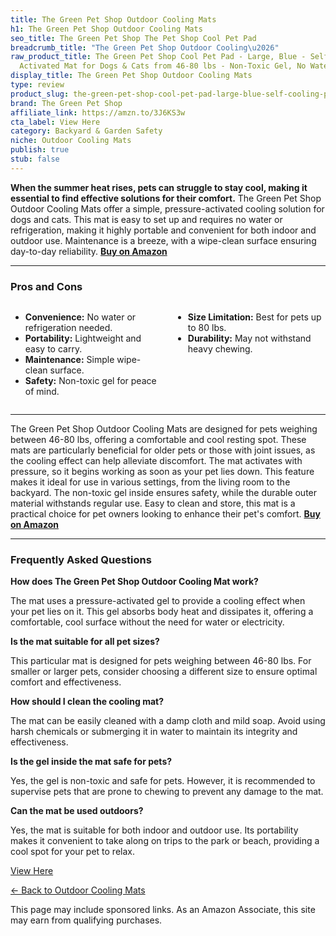 ```yaml
---
title: The Green Pet Shop Outdoor Cooling Mats
h1: The Green Pet Shop Outdoor Cooling Mats
seo_title: The Green Pet Shop The Pet Shop Cool Pet Pad
breadcrumb_title: "The Green Pet Shop Outdoor Cooling\u2026"
raw_product_title: The Green Pet Shop Cool Pet Pad - Large, Blue - Self-Cooling, Pressure
  Activated Mat for Dogs & Cats from 46-80 lbs - Non-Toxic Gel, No Water Needed
display_title: The Green Pet Shop Outdoor Cooling Mats
type: review
product_slug: the-green-pet-shop-cool-pet-pad-large-blue-self-cooling-pressure-activa-2d180739
brand: The Green Pet Shop
affiliate_link: https://amzn.to/3J6KS3w
cta_label: View Here
category: Backyard & Garden Safety
niche: Outdoor Cooling Mats
publish: true
stub: false
---
```


<div id="intro" class="full-width">
  <p><strong>When the summer heat rises, pets can struggle to stay cool, making it essential to find effective solutions for their comfort.</strong> The Green Pet Shop Outdoor Cooling Mats offer a simple, pressure-activated cooling solution for dogs and cats. This mat is easy to set up and requires no water or refrigeration, making it highly portable and convenient for both indoor and outdoor use. Maintenance is a breeze, with a wipe-clean surface ensuring day-to-day reliability. <a href="https://amzn.to/3J6KS3w" rel="nofollow sponsored noopener" target="_blank"><strong>Buy on Amazon</strong></a></p>
</div>

<hr />
<h3 id="pros-cons">Pros and Cons</h3>
<div class="pc-grid" style="display:grid;grid-template-columns:1fr 1fr;gap:16px;">
  <ul>
    <li><strong>Convenience:</strong> No water or refrigeration needed.</li>
    <li><strong>Portability:</strong> Lightweight and easy to carry.</li>
    <li><strong>Maintenance:</strong> Simple wipe-clean surface.</li>
    <li><strong>Safety:</strong> Non-toxic gel for peace of mind.</li>
  </ul>
  <ul>
    <li><strong>Size Limitation:</strong> Best for pets up to 80 lbs.</li>
    <li><strong>Durability:</strong> May not withstand heavy chewing.</li>
  </ul>
</div>
<hr />

<div class="full-width">
  <p>The Green Pet Shop Outdoor Cooling Mats are designed for pets weighing between 46-80 lbs, offering a comfortable and cool resting spot. These mats are particularly beneficial for older pets or those with joint issues, as the cooling effect can help alleviate discomfort. The mat activates with pressure, so it begins working as soon as your pet lies down. This feature makes it ideal for use in various settings, from the living room to the backyard. The non-toxic gel inside ensures safety, while the durable outer material withstands regular use. Easy to clean and store, this mat is a practical choice for pet owners looking to enhance their pet's comfort. <a href="https://amzn.to/3J6KS3w" rel="nofollow sponsored noopener" target="_blank"><strong>Buy on Amazon</strong></a></p>
</div>

<hr />
<h3 id="faqs">Frequently Asked Questions</h3>

<p><strong>How does The Green Pet Shop Outdoor Cooling Mat work?</strong></p>
<p>The mat uses a pressure-activated gel to provide a cooling effect when your pet lies on it. This gel absorbs body heat and dissipates it, offering a comfortable, cool surface without the need for water or electricity.</p>

<p><strong>Is the mat suitable for all pet sizes?</strong></p>
<p>This particular mat is designed for pets weighing between 46-80 lbs. For smaller or larger pets, consider choosing a different size to ensure optimal comfort and effectiveness.</p>

<p><strong>How should I clean the cooling mat?</strong></p>
<p>The mat can be easily cleaned with a damp cloth and mild soap. Avoid using harsh chemicals or submerging it in water to maintain its integrity and effectiveness.</p>

<p><strong>Is the gel inside the mat safe for pets?</strong></p>
<p>Yes, the gel is non-toxic and safe for pets. However, it is recommended to supervise pets that are prone to chewing to prevent any damage to the mat.</p>

<p><strong>Can the mat be used outdoors?</strong></p>
<p>Yes, the mat is suitable for both indoor and outdoor use. Its portability makes it convenient to take along on trips to the park or beach, providing a cool spot for your pet to relax.</p>
<p><a class="btn" href="https://amzn.to/3J6KS3w" target="_blank" rel="nofollow sponsored noopener">View Here</a></p>
<p><a href="/roundups/backyard-garden-safety/outdoor-cooling-mats/">← Back to Outdoor Cooling Mats</a></p>
<aside class="disclosure">This page may include sponsored links. As an Amazon Associate, this site may earn from qualifying purchases.</aside>
